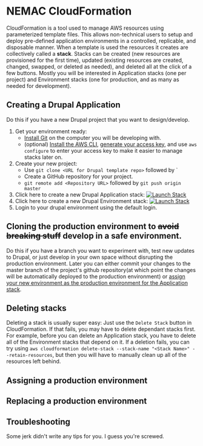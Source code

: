 
# NEMAC CloudFormation
CloudFormation is a tool used to manage AWS resources using parameterized template files. This allows non-technical users to setup and deploy pre-defined application environments in a controlled, replicable, and disposable manner. When a template is used the resources it creates are collectively called a **stack**. Stacks can be created (new resources are provisioned for the first time), updated (existing resources are created, changed, swapped, or deleted as needed), and deleted all at the click of a few buttons. Mostly you will be interested in Application stacks (one per project) and Environment stacks (one for production, and as many as needed for development).

## <a name="create-application"></a>Creating a Drupal Application
Do this if you have a new Drupal project that you want to design/develop.

1. Get your environment ready:
    - [Install Git](https://git-scm.com/downloads) on the computer you will be developing with.
    - (optional) [Install the AWS CLI](https://aws.amazon.com/cli/), [generate your access key](), and use `aws configure` to enter your access key to make it easier to manage stacks later on.
2. Create your new project:
    - Use `git clone <URL for Drupal template repo>` followed by `
    - Create a GitHub repository for your project.
    - `git remote add <Repository URL>` followed by `git push origin master`
3. Click here to create a new Drupal Application stack: <a target="_blank" href="https://console.aws.amazon.com/cloudformation/home?region=us-east-1#/stacks/new?stackName=someproject-com&templateURL=https://s3.amazonaws.com/nemac-cloudformation/drupal-application.yaml"><img src="https://s3.amazonaws.com/cloudformation-examples/cloudformation-launch-stack.png" alt="Launch Stack"/></a>
4. Click here to create a new Drupal Environment stack:  <a target="_blank" href="https://console.aws.amazon.com/cloudformation/home?region=us-east-1#/stacks/new?stackName=someproject-com-1&templateURL=https://s3.amazonaws.com/nemac-cloudformation/drupal-environment.yaml"><img src="https://s3.amazonaws.com/cloudformation-examples/cloudformation-launch-stack.png" alt="Launch Stack" _/></a>
5. Login to your drupal environment using the default login.

## <a name="clone-production"></a>Cloning the production environment to ~~avoid breaking stuff~~ develop in a safe environment.
Do this if you have a branch you want to experiment with, test new updates to Drupal, or just develop in your own space without disrupting the production environment. Later you can either commit your changes to the master branch of the project's github repository(at which point the changes will be automatically deployed to the production environment) or [assign your new environment as the production environment for the Application stack](#replace-production-environment).

## <a name="delete-environment"></a>Deleting stacks
Deleting a stack is usually super easy: Just use the `Delete Stack` button in CloudFormation. If that fails, you may have to delete dependant stacks first. For example, before you can delete an Application stack, you have to delete all of the Environment stacks that depend on it. If a deletion fails, you can try using `aws cloudformation delete-stack --stack-name "<Stack Name>" --retain-resources`, but then you will have to manually clean up all of the resources left behind.

## <a name="assign-production-environment"></a>Assigning a production environment

## <a name="replace-production-environment"></a>Replacing a production environment

## <a name="troubleshooting"></a>Troubleshooting
Some jerk didn't write any tips for you. I guess you're screwed. <!--TODO write troubleshooting -->





